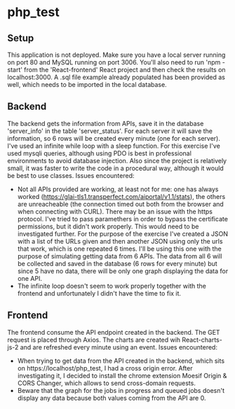 # php_test

## Setup ##
This application is not deployed. Make sure you have a local server running on port 80 and MySQL running on port 3006. You'll also need to run 'npm -start' from the 'React-frontend' React project and then check the results on localhost:3000. A .sql file example already populated has been provided as well, which needs to be imported in the local database. 

## Backend ##
The backend gets the information from APIs, save it in the database 'server_info' in the table 'server_status'. For each server it will save the information, so 6 rows will be created every minute (one for each server). I've used an infinite while loop with a sleep function. 
For this exercise I've used mysqli queries, although using PDO is best in professional environments to avoid database injection. 
Also since the project is relatively small, it was faster to write the code in a procedural way, although it would be best to use classes. 
Issues encountered: 
- Not all APIs provided are working, at least not for me: one has always worked (https://glai-tls1.transperfect.com/aiportal/v1.1/stats), the others are unreacheable (the connection timed out both from the browser and when connecting with CURL). There may be an issue with the https protocol. I've tried to pass paramethers in order to bypass the certificate permissions, but it didn't work properly. This would need to be investigated further. For the purpose of the exercise I've created a JSON with a list of the URLs given and then another JSON using only the urls that work, which is one repeated 6 times. I'll be using this one with the purpose of simulating getting data from 6 APIs. The data from all 6 will be collected and saved in the database (6 rows for every minute) but since 5 have no data, there will be only one graph displaying the data for one API. 
- The infinite loop doesn't seem to work properly together with the frontend and unfortunately I didn't have the time to fix it. 

## Frontend ##
The frontend consume the API endpoint created in the backend. The GET request is placed through Axios. The charts are created wih React-charts-js-2 and are refreshed every minute using an event. 
Issues encountered:
- When trying to get data from the API created in the backend, which sits on https://localhost/php_test, I had a cross origin error. After investigating it, I decided to install the chrome extension Moesif Origin & CORS Changer, which allows to send cross-domain requests. 
- Beware that the graph for the jobs in progress and queued jobs doesn't display any data because both values coming from the API are 0.
